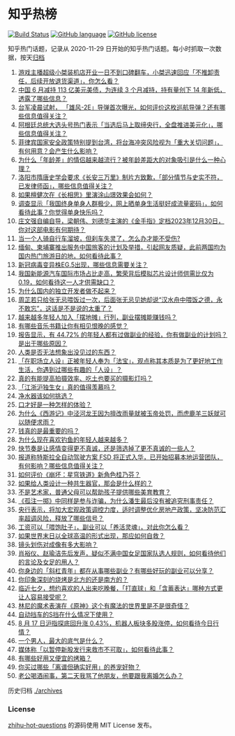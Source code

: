 # 知乎热榜
[![Build Status](https://github.com/ToWeLong/zhihu-hot-questions/workflows/CI/badge.svg)](https://github.com/ToWeLong/zhihu-hot-questions/actions)
[![GitHub language](https://img.shields.io/badge/language-golang-orange.svg)](https://golang.org/)
[![GitHub license](https://img.shields.io/github/license/ToWeLong/zhihu-hot-questions)](https://github.com/ToWeLong/zhihu-hot-questions/blob/main/LICENSE)

知乎热门话题，记录从 2020-11-29 日开始的知乎热门话题。每小时抓取一次数据，按天[归档](./archives)

<!-- BEGIN -->

1. [游戏主播超级小桀装机店开业一日不到口碑翻车，小桀迅速回应「不推卸责任，后续开放退货渠道」，你怎么看？](https://www.zhihu.com/question/617744976)
1. [中国 6 月减持 113 亿美元美债，为连续 3 个月减持，持有量创下 14 年新低，透露了哪些信息？](https://www.zhihu.com/question/617754127)
1. [台军凌晨试射， 「雄风-2E」导弹首次曝光，如何评价这枚巡航导弹？还有哪些信息值得关注？](https://www.zhihu.com/question/617746165)
1. [阿根廷总统大选头号热门表示「当选后马上取缔央行，全盘推进美元化」，哪些信息值得关注？](https://www.zhihu.com/question/617726956)
1. [菲律宾国家安全政策特别提到台湾，将台海冲突风险视为「重大关切问题」，有何用意？会产生什么影响？](https://www.zhihu.com/question/617710974)
1. [为什么「年龄差」的情侣越来越流行？被年龄差距大的对象吸引是什么一种心理？](https://www.zhihu.com/question/617207013)
1. [洛阳市隋唐史学会要求《长安三万里》制片方致歉，「部分情节与史实不符，已发律师函」，哪些信息值得关注？](https://www.zhihu.com/question/617724743)
1. [如果檀健次在《长相思》里演涂山璟效果会如何？](https://www.zhihu.com/question/617539466)
1. [调查显示「我国终身单身人群极少，网上晒单身生活挺好成流量密码」，如何看待此事？你觉得单身快乐吗？](https://www.zhihu.com/question/617714765)
1. [庄文强自编自导，梁朝伟、刘德华主演的《金手指》定档2023年12月30日，你对这部电影有何期待？](https://www.zhihu.com/question/617723708)
1. [当一个人骑自行车溜坡，但刹车失灵了，怎么办才能不受伤?](https://www.zhihu.com/question/615199658)
1. [缅甸、柬埔寨推出服务中国旅客的计划及举措，引起网友质疑，此前两国均为国内热门旅游目的地，如何看待此事？](https://www.zhihu.com/question/616779169)
1. [新冠病毒变异株EG.5出现，哪些信息需要关注？](https://www.zhihu.com/question/617087806)
1. [我国新能源汽车国际市场占比走高，繁荣背后模拟芯片设计师供需比仅为 0.19，如何看待这一人才供需缺口？](https://www.zhihu.com/question/617580185)
1. [为什么国内的独立开发者做不起来？](https://www.zhihu.com/question/598811656)
1. [周芷若只给张无忌喂饭过一次，后面张无忌见她却说“汉水舟中喂饭之德，永不敢忘”，这话是不是说的太重了？](https://www.zhihu.com/question/576349950)
1. [越来越多年轻人加入「摆地摊」行列，副业摆摊能赚钱吗？](https://www.zhihu.com/question/617458819)
1. [有哪些音乐书籍让你有相见恨晚的感觉？](https://www.zhihu.com/question/55519993)
1. [报告显示，有 44.72% 的年轻人都有过做副业的经验，你有做副业的计划吗？是出于哪些原因？](https://www.zhihu.com/question/613870148)
1. [人类是否无法想象出没见过的东西？](https://www.zhihu.com/question/316680205)
1. [「在职场立人设」正被年轻人奉为「法宝」，观点称其本质是为了更好地工作生活，你遇到过哪些有趣的「人设」？](https://www.zhihu.com/question/617741000)
1. [真的有能提高拍摄效率、吃土也要买的摄影灯吗？](https://www.zhihu.com/question/615610993)
1. [「江浙沪独生女」真的值得羡慕吗？](https://www.zhihu.com/question/617107298)
1. [净水器该如何挑选？](https://www.zhihu.com/question/27201497)
1. [口才好是一种怎样的体验？](https://www.zhihu.com/question/27678021)
1. [为什么《西游记》中泾河龙王因为擅改雨量就被玉帝处罚，而虎鹿羊三妖就可以随便求雨？](https://www.zhihu.com/question/501838650)
1. [钱真的是最重要的吗？](https://www.zhihu.com/question/617586498)
1. [为什么现在喜欢钓鱼的年轻人越来越多？](https://www.zhihu.com/question/437779730)
1. [快节奏是让感情变得更不真诚，还是筛选掉了更不真诚的一些人？](https://www.zhihu.com/question/615566111)
1. [报道称特斯拉全自动驾驶方案 FSD 将正式入华，已开始招募本地运营团队，有何影响？哪些信息值得关注？](https://www.zhihu.com/question/617629631)
1. [如何评价《崩坏：星穹铁道》新角色桂乃芬？](https://www.zhihu.com/question/617810992)
1. [如果给人类设计一种共生器官，那会是什么样的？](https://www.zhihu.com/question/616795451)
1. [不是艺术家，普通父母可以帮助孩子提供哪些美育教育？](https://www.zhihu.com/question/612513239)
1. [《孤注一掷》中同样是参与诈骗，为什么潘生最后没有被追究刑事责任？](https://www.zhihu.com/question/616200690)
1. [央行表示，将加大宏观政策调控力度，适时调整优化房地产政策，坚决防范汇率超调风险，释放了哪些信号？](https://www.zhihu.com/question/617783248)
1. [工资可以「喂饱肚子」，副业可以「养活灵魂」，对此你怎么看？](https://www.zhihu.com/question/617182537)
1. [如果世界末日以全球高温的形式出现，那应如何自救？](https://www.zhihu.com/question/543093974)
1. [镜头划伤对成像有多大影响？](https://www.zhihu.com/question/276943305)
1. [肖裕仪、赵瑜洁先后发声，疑似不满中国女足国家队选人规则，如何看待他们的言论及女足的用人？](https://www.zhihu.com/question/617752508)
1. [你身边的「斜杠青年」都在从事哪些副业？有哪些好玩的副业可以分享？](https://www.zhihu.com/question/617459349)
1. [你印象深刻的烧烤是北方的还是南方的？](https://www.zhihu.com/question/617734022)
1. [临近七夕，想约喜欢的人出来吃晚餐，「打直球」和「含蓄表达」哪种方式更让人容易接受呢？](https://www.zhihu.com/question/614078494)
1. [林尼的魔术表演在《原神》这个有魔法的世界里是不是很奇怪？](https://www.zhihu.com/question/617375940)
1. [自动挡车的S挡在什么情况下使用？](https://www.zhihu.com/question/605832220)
1. [8 月 17 日沪指探底回升涨 0.43%，机器人板块多股涨停，如何看待今日行情？](https://www.zhihu.com/question/617719343)
1. [一个男人，最大的底气是什么？](https://www.zhihu.com/question/617578268)
1. [媒体称「以暂停新股发行来救市不可取」，如何看待此事？](https://www.zhihu.com/question/617709198)
1. [有哪些好用又便宜的烤箱？](https://www.zhihu.com/question/60143296)
1. [你买过哪些「离谱但确实好用」的养宠好物？](https://www.zhihu.com/question/614474880)
1. [老公喝酒闹事，第二天我骂了他朋友，他要跟我离婚怎么办？](https://www.zhihu.com/question/617360475)

<!-- END -->

历史归档 [./archives](./archives)


### License
[zhihu-hot-questions](https://github.com/towelong/zhihu-hot-questions) 的源码使用 MIT License 发布。